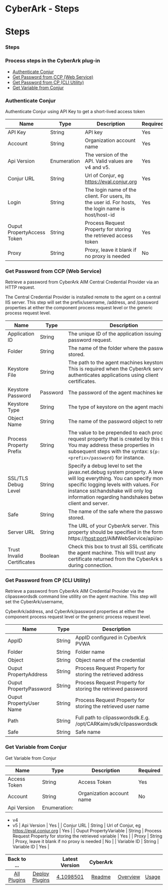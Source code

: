 
CyberArk - Steps
================

# Steps


### Steps




### Process steps in the CyberArk plug-in

* [Authenticate Conjur](#authenticate_conjur)
* [Get Password from CCP (Web Service)](#get_password_from_ccp_(web_service))
* [Get Password from CP (CLI Utility)](#get_password_from_cp_(cli_utility))
* [Get Variable from Conjur](#get_variable_from_conjur)


### Authenticate Conjur

Authenticate Conjur using API Key to get a short-lived access token


| Name | Type | Description | Required |
| --- | --- | --- | --- |
| API Key | String | API key | Yes |
| Account | String | Organization account name | Yes |
| Api Version | Enumeration | The version of the API. Valid values are v4 and v5. | Yes |
| Conjur URL | String | Url of Conjur, eg https://eval.conjur.org | Yes |
| Login | String | The login name of the client. For users, its the user id. For hosts, the login name is host/host-id | Yes |
| Ouput PropertyAccess Token | String | Process Request Property for storing the retrieved access token | Yes |
| Proxy | String | Proxy, leave it blank if no proxy is needed | No |

### Get Password from CCP (Web Service)


Retrieve a password from CyberArk AIM Central Credential Provider via an HTTP request.

The Central Credential Provider is installed remote to the agent on a central IIS server. This step will set the prefix/username, <prefix>/address, and <prefix>/password properties at either the component process request level or the generic process request level.


| Name | Type | Description | Required |
| --- | --- | --- | --- |
| Application ID | String | The unique ID of the application issuing the password request. | Yes |
| Folder | String | The name of the folder where the password is stored. | No |
| Keystore File | String | The path to the agent machines keystore file. This is required when the CyberArk server authenticates applications using client certificates. | No |
| Keystore Password | Password | The password of the agent machines keystore. | No |
| Keystore Type | String | The type of keystore on the agent machine. | No |
| Object Name | String | The name of the password object to retrieve. | No |
| Process Property Prefix | String | The value to be prepended to each process request property that is created by this step. You may address these properties in subsequent steps with the syntax: ``${p:<prefix>/password}`` for instance. | Yes |
| SSL/TLS Debug Level | String | Specify a debug level to set the javax.net.debug system property. A level of all will log everything. You can specify more specific logging levels with values. For instance ssl:handshake will only log information regarding handshakes between the client and server. | No |
| Safe | String | The name of the safe where the password is stored. | No |
| Server URL | String | The URL of your CyberArk server. This property should be specified in the format https://<host:port>/AIMWebService/api/accounts. | Yes |
| Trust Invalid Certificates | Boolean | Check this box to trust all SSL certificates on the agent machine. This will trust any certificate returned from the CyberArk server during connection. | No |

### Get Password from CP (CLI Utility)

Retrieve a password from CyberArk AIM Credential Provider via the clipasswordsdk command line utillity on the agent machine. This step will set the CyberArk/username,

CyberArk/address, and CyberArk/password properties at either the component process request level or the generic process request level.



| Name | Type | Description | Required |
| --- | --- | --- | --- |
| AppID | String | AppID configured in CyberArk PVWA | Yes |
| Folder | String | Folder name | Yes |
| Object | String | Object name of the credential | Yes |
| Ouput PropertyAddress | String | Process Request Property for storing the retrieved address | No |
| Ouput PropertyPassword | String | Process Request Property for storing the retrieved password | Yes |
| Ouput PropertyUser Name | String | Process Request Property for storing the retrieved user name | No |
| Path | String | Full path to clipasswordsdk.E.g. /opt/CARKaim/sdk/clipasswordsdk | Yes |
| Safe | String | Safe name | Yes |

### Get Variable from Conjur

Get Variable from Conjur


| Name | Type | Description | Required |
| --- | --- | --- | --- |
| Access Token | String | Access Token | Yes |
| Account | String | Organization account name | No |
| Api Version | Enumeration:
* v4
* v5
| Api Version | Yes |
| Conjur URL | String | Url of Conjur, eg https://eval.conjur.org | Yes |
| Ouput PropertyVariable | String | Process Request Property for storing the retrieved variable | Yes |
| Proxy | String | Proxy, leave it blank if no proxy is needed | No |
| Variable ID | String | Variable ID | Yes |



|Back to ...||Latest Version|CyberArk |||
| :---: | :---: | :---: | :---: | :---: | :---: |
|[All Plugins](../../index.md)|[Deploy Plugins](../README.md)|[4.1098501](https://raw.githubusercontent.com/UrbanCode/IBM-UCD-PLUGINS/main/files/cyberark/cyberark-4.1098501.zip)|[Readme](README.md)|[Overview](overview.md)|[Usage](usage.md)|

